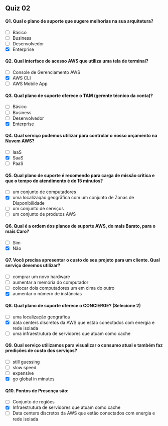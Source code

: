 ## Quiz 02

#### Q1. Qual o plano de suporte que sugere melhorias na sua arquitetura?

- [ ] Básico
- [ ] Business
- [ ] Desenvolvedor
- [x] Enterprise

#### Q2. Qual interface de acesso AWS que utiliza uma tela de terminal?

- [ ] Console de Gerenciamento AWS
- [x] AWS CLI 
- [ ] AWS Mobile App

#### Q3. Qual plano de suporte oferece o TAM (gerente técnico da conta)?

- [ ] Básico
- [ ] Business
- [ ] Desenvolvedor
- [x] Enterprise

#### Q4. Qual serviço podemos utilizar para controlar o nosso orçamento na Nuvem AWS?

- [ ] laaS
- [x] SaaS
- [ ] PaaS

#### Q5. Qual plano de suporte é recomendo para carga de missão crítica e que o tempo de atendimento é de 15 minutos?

- [ ] um conjunto de computadores 
- [x] uma localizaqäo geogråfica com um conjunto de Zonas de Disponibilidade 
- [ ] um conjunto de serviços 
- [ ] um conjunto de produtos AWS

#### Q6. Qual é a ordem dos planos de suporte AWS, do mais Barato, para o mais Caro?

- [ ] Sim
- [x] Não

#### Q7. Você precisa apresentar o custo do seu projeto para um cliente. Qual serviço devemos utilizar?

- [ ] comprar um novo hardware 
- [ ] aumentar a memória do computador 
- [ ] colocar dois computadores um em cima do outro 
- [x] aumentar o número de instâncias 

#### Q8. Qual plano de suporte oferece o CONCIERGE? (Selecione 2)

- [ ] uma localização geográfica  
- [x] data centers discretos da AWS que estäo conectados com energia e rede isolada 
- [ ] uma infraestrutura de servidores que atuam como cache

#### Q9. Qual serviço utilizamos para visualizar o consumo atual e também faz predições de custo dos serviços?

- [ ] still guessing 
- [ ] slow speed 
- [ ] expensive 
- [x] go global in minutes 

#### Q10. Pontos de Presença são:

- [ ] Conjunto de regiões 
- [x] Infraestrutura de servidores que atuam como cache 
- [ ] Data centers discretos da AWS que estão conectados com energia e rede isolada 
